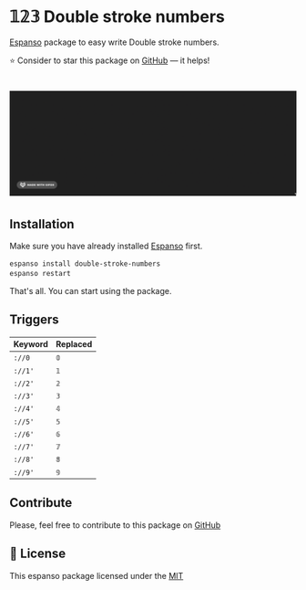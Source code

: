 # 𝟙𝟚𝟛 Double stroke numbers

[Espanso](https://espanso.org) package to easy write Double stroke numbers.

⭐️ Consider to star this package on [GitHub](https://github.com/kopach/espanso-package-double-stroke-numbers) — it helps!

<h1 align="center">

![demo](./assets/demo.gif)

</h1>

## Installation

Make sure you have already installed [Espanso](https://espanso.org/install) first.

```sh
espanso install double-stroke-numbers
espanso restart
```

That's all. You can start using the package.

## Triggers

| Keyword | Replaced |
| ------- | -------- |
| `://0`  | `𝟘`      |
| `://1'` | `𝟙`      |
| `://2'` | `𝟚`      |
| `://3'` | `𝟛`      |
| `://4'` | `𝟜`      |
| `://5'` | `𝟝`      |
| `://6'` | `𝟞`      |
| `://7'` | `𝟟`      |
| `://8'` | `𝟠`      |
| `://9'` | `𝟡`      |

## Contribute

Please, feel free to contribute to this package on [GitHub](https://github.com/kopach/espanso-package-double-stroke-numbers)

## 📄 License

This espanso package licensed under the [MIT](https://github.com/kopach/espanso-package-double-stroke-numbers/blob/master/LICENSE)
